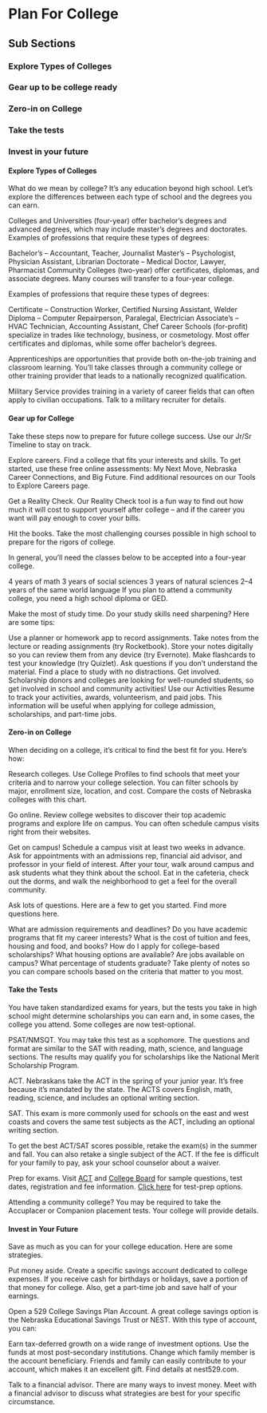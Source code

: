 # Plan For College
## Sub Sections
### Explore Types of Colleges
### Gear up to be college ready
### Zero-in on College
### Take the tests
### Invest in your future

#### Explore Types of Colleges
What do we mean by college? It’s any education beyond high school. Let’s explore the differences between each type of school and the degrees you can earn.

Colleges and Universities (four-year) offer bachelor’s degrees and advanced degrees, which may include master’s degrees and doctorates.
Examples of professions that require these types of degrees:

Bachelor’s – Accountant, Teacher, Journalist
Master’s – Psychologist, Physician Assistant, Librarian
Doctorate – Medical Doctor, Lawyer, Pharmacist
Community Colleges (two-year) offer certificates, diplomas, and associate degrees. Many courses will transfer to a four-year college.

Examples of professions that require these types of degrees:

Certificate – Construction Worker, Certified Nursing Assistant, Welder
Diploma – Computer Repairperson, Paralegal, Electrician
Associate’s – HVAC Technician, Accounting Assistant, Chef
Career Schools (for-profit) specialize in trades like technology, business, or cosmetology. Most offer certificates and diplomas, while some offer bachelor’s degrees.

Apprenticeships are opportunities that provide both on-the-job training and classroom learning. You’ll take classes through a community college or other training provider that leads to a nationally recognized qualification.

Military Service provides training in a variety of career fields that can often apply to civilian occupations. Talk to a military recruiter for details.


#### Gear up for College
Take these steps now to prepare for future college success. Use our Jr/Sr Timeline to stay on track. 

Explore careers. Find a college that fits your interests and skills. To get started, use these free online assessments: My Next Move, Nebraska Career Connections, and Big Future. Find additional resources on our Tools to Explore Careers page.

Get a Reality Check. Our Reality Check tool is a fun way to find out how much it will cost to support yourself after college – and if the career you want will pay enough to cover your bills.

Hit the books. Take the most challenging courses possible in high school to prepare for the rigors of college.

In general, you’ll need the classes below to be accepted into a four-year college.

4 years of math
3 years of social sciences
3 years of natural sciences
2–4 years of the same world language
If you plan to attend a community college, you need a high school diploma or GED.

Make the most of study time. Do your study skills need sharpening? Here are some tips:

Use a planner or homework app to record assignments.
Take notes from the lecture or reading assignments (try Rocketbook).
Store your notes digitally so you can review them from any device (try Evernote).
Make flashcards to test your knowledge (try Quizlet).
Ask questions if you don’t understand the material.
Find a place to study with no distractions.
Get involved. Scholarship donors and colleges are looking for well-rounded students, so get involved in school and community activities! Use our Activities Resume to track your activities, awards, volunteerism, and paid jobs. This information will be useful when applying for college admission, scholarships, and part-time jobs.

#### Zero-in on College
When deciding on a college, it’s critical to find the best fit for you. Here’s how:

Research colleges. Use College Profiles to find schools that meet your criteria and to narrow your college selection. You can filter schools by major, enrollment size, location, and cost. Compare the costs of Nebraska colleges with this chart.

Go online. Review college websites to discover their top academic programs and explore life on campus. You can often schedule campus visits right from their websites.

Get on campus!  Schedule a campus visit at least two weeks in advance. Ask for appointments with an admissions rep, financial aid advisor, and professor in your field of interest. After your tour, walk around campus and ask students what they think about the school. Eat in the cafeteria, check out the dorms, and walk the neighborhood to get a feel for the overall community.

Ask lots of questions. Here are a few to get you started. Find more questions here.

What are admission requirements and deadlines?
Do you have academic programs that fit my career interests?
What is the cost of tuition and fees, housing and food, and books?
How do I apply for college-based scholarships?
What housing options are available?
Are jobs available on campus?
What percentage of students graduate?
Take plenty of notes so you can compare schools based on the criteria that matter to you most.

#### Take the Tests
You have taken standardized exams for years, but the tests you take in high school might determine scholarships you can earn and, in some cases, the college you attend. Some colleges are now test-optional.

PSAT/NMSQT. You may take this test as a sophomore. The questions and format are similar to the SAT with reading, math, science, and language sections. The results may qualify you for scholarships like the National Merit Scholarship Program.

ACT. Nebraskans take the ACT in the spring of your junior year. It’s free because it’s mandated by the state. The ACTS covers English, math, reading, science, and includes an optional writing section.

SAT. This exam is more commonly used for schools on the east and west coasts and covers the same test subjects as the ACT, including an optional writing section.

To get the best ACT/SAT scores possible, retake the exam(s) in the summer and fall. You can also retake a single subject of the ACT. If the fee is difficult for your family to pay, ask your school counselor about a waiver.

Prep for exams. Visit [ACT](https://www.act.org/content/act/en/products-and-services/the-act.html) and [College Board](https://www.collegeboard.org/) for sample questions, test dates, registration and fee information. [Click here](https://educationquest.org/pdfs/ACTSATResources.pdf) for test-prep options.

Attending a community college? You may be required to take the Accuplacer or Companion placement tests. Your college will provide details.

#### Invest in Your Future
Save as much as you can for your college education. Here are some strategies.

Put money aside. Create a specific savings account dedicated to college expenses. If you receive cash for birthdays or holidays, save a portion of that money for college. Also, get a part-time job and save half of your earnings.

Open a 529 College Savings Plan Account. A great college savings option is the Nebraska Educational Savings Trust or NEST. With this type of account, you can:

Earn tax-deferred growth on a wide range of investment options.
Use the funds at most post-secondary institutions.
Change which family member is the account beneficiary.
Friends and family can easily contribute to your account, which makes it an excellent gift. Find details at nest529.com.

Talk to a financial advisor. There are many ways to invest money. Meet with a financial advisor to discuss what strategies are best for your specific circumstance.